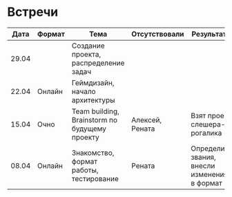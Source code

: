 # Встречи

| Дата  | Формат | Тема                                          | Отсутствовали   | Результаты                                   |
| ----- | ------ | --------------------------------------------- | --------------- | -------------------------------------------- |
| 29.04 |        | Создание проекта, распределение задач         |                 |                                              |
| 22.04 | Онлайн | Геймдизайн, начало архитектуры                |                 |                                              |
| 15.04 | Очно   | Team building, Brainstorm по будущему проекту | Алексей, Рената | Взят проект слешера-рогалика                 |
| 08.04 | Онлайн | Знакомство, формат работы, тестирование       | Рената          | Определили звания, внесли изменения в формат |
